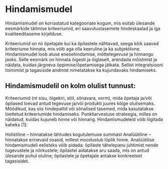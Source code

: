 # Hindamismudel

Hindamismudel on korrastatud kategooriate kogum, mis esitab ülesande eesmärkide täitmise kriteeriumid, eri saavutustasemete hindeskaalad ja iga kvaliteeditaseme kirjelduse.

Kriteeriumid on nii õpetajale kui ka õpilastele nähtavad, seega kõik saavad kriteeriume hinnata, mis võib aga olla keeruline ja ka subjektiivne. Hindamismudel loob aluse enesehindamise, mõttetegevuse ja hinnangu jaoks. Selle eesmärk on hinnata õigesti ja õiglaselt, arendada mõistmist ja näidata, kuidas järgneva õppimise/õpetamisega jätkata. Sellist integratsiooni toimimist ja tagasiside andmist nimetatakse ka kujundavaks hindamiseks.

## Hindamismudelil on kolm olulist tunnust:

Kriteeriumid (nt sisu, õigekiri, stiil, sõnavara, vorm), mida õpetaja ja/või õpilased loevad antud tegevuse ja/või produkti juures kõige olulisemaks.
Mõõdikud, kas siis hindepallid või sõnalised tasemed, mida kasutatakse loetletud kriteeriumide hindamiseks.
Punktiarvestuse strateegia, milles on näidatud, kuidas kujuneb hinne või hinnang.
Hindamismudeleid võib liigitada kaheks [1]:

Holistiline – hinnatakse lähtudes kogutulemuse summast
Analüütiline – hinnatakse erinevaid osasid, millest moodustub lõplik hinne.
Analüütilise hindamismudeli eelisteks võib pidada:
õpilaste tähelepanu juhtimist nende tugevustele ja nõrkustele;
õpilastel aidatakse aru saada, mis on antud ülesande puhul oluline;
õpilastele ja õpetajale antakse konkreetset tagasisidet.
